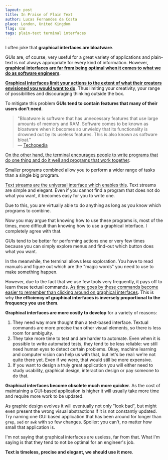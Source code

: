 ```yaml
---
layout: post
title: In Praise of Plain Text
author: Lucas Fernandes da Costa
place: London, United Kingdom
flag: 🇬🇧
tags: plain-text terminal interfaces
---
```


I often joke that **graphical interfaces are bloatware**.

GUIs are, of course, very useful for a great variety of applications and plain-text is not always appropriate for every kind of information. However, [**graphical interfaces are far from being optimal when it comes to what we do as software engineers**](https://brandur.org/interfaces).

[**Graphical interfaces limit your actions to the extent of what their creators envisioned you would want to do**](http://www.danieldavis.com/what-the-gui-cost-architecture/). Thus limiting your creativity, your range of possibilities and discouraging thinking outside the box.

To mitigate this problem **GUIs tend to contain features that many of their users don't need**.

> "Bloatware is software that has unnecessary features that use large amounts of memory and RAM. Software comes to be known as bloatware when it becomes so unwieldy that its functionality is drowned out by its useless features. This is also known as software bloat."
> <br>— [Techopedia](https://www.techopedia.com/definition/4237/bloatware)

[On the other hand, the terminal encourages people to write programs that do one thing and do it well and programs that work together](https://homepage.cs.uri.edu/~thenry/resources/unix_art/ch01s06.html).

Smaller programs combined allow you to perform a wider range of tasks than a single big program.

[Text streams are the universal interface which enables this](https://en.wikiquote.org/wiki/Doug_McIlroy). Text streams are simple and elegant. Even if you cannot find a program that does not do what you want, it becomes easy for you to write one.

Due to this, you are virtually able to do anything as long as you know which programs to combine.

Now you may argue that knowing how to use these programs is, most of the times, more difficult than knowing how to use a graphical interface. I completely agree with that. 

GUIs tend to be better for performing actions one or very few times because you can simply explore menus and find-out which button does what you want.

In the meanwhile, the terminal allows less exploration. You have to read manuals and figure out which are the "magic words" you need to use to make something happen.

However, due to the fact that we use few tools very frequently, it pays off to learn these textual commands. [As time goes by these commands become easier to remember than clicking around on graphical interfaces](https://brandur.org/interfaces). This is why **the efficiency of graphical interfaces is inversely proportional to the frequency you use them**.

**Graphical interfaces are more costly to develop** for a variety of reasons:

1. They need way more thought than a text-based interface. Textual commands are more precise than other visual elements, so there is less room for ambiguity.
2. They take more time to test and are harder to automate. Even when it is possible to write automated tests, they tend to be less reliable: we still need human eyes to detect certain problems. Okay, machine learning and computer vision can help us with that, but let's be real: we're not quite there yet. Even if we were, that would still be more expensive.
3. If you want to design a truly great application you will either need to study usability, graphical design, interaction design or pay someone to do that.

**Graphical interfaces become obsolete much more quicker**. As the cost of maintaining a GUI-based application is higher it will usually take more time and require more work to be updated.

As graphic design evolves it will eventually not only "look bad", but might even present the wrong visual abstractions if it is not constantly updated. Try naming one GUI based application that has been around for longer than `grep`, `sed` or `awk` with so few changes. Spoiler: you can't, no matter how small that application is.

I'm not saying that graphical interfaces are useless, far from that. What I'm saying is that they tend to not be optimal for an engineer's job.

**Text is timeless, precise and elegant, we should use it more**.
